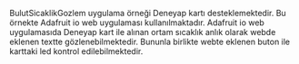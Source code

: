 BulutSicaklikGozlem uygulama örneği Deneyap kartı desteklemektedir. Bu örnekte Adafruit io web uygulaması kullanılmaktadır. Adafruit io web uygulamasıda Deneyap kart ile alınan ortam sıcaklık anlık olarak webde eklenen textte gözlenebilmektedir. Bununla birlikte webte eklenen buton ile karttaki led kontrol edilebilmektedir.

